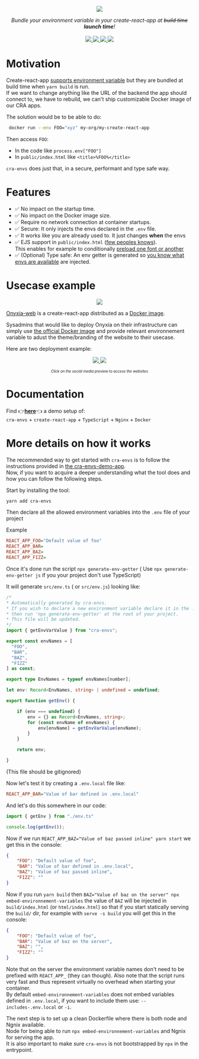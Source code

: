 <p align="center">
    <img src="https://user-images.githubusercontent.com/6702424/154800287-c8433ac4-26c1-43fb-9507-46cd0b6e751a.png">  
</p>
<p align="center">
    <i>Bundle your environment variable in your create-react-app at <strike>build time</strike> <b> launch time</b>!</i>
    <br>
    <br>
    <a href="https://github.com/garronej/cra-envs/actions">
      <img src="https://github.com/garronej/cra-envs/workflows/ci/badge.svg?branch=main">
    </a>
    <a href="https://bundlephobia.com/package/cra-envs">
      <img src="https://img.shields.io/bundlephobia/minzip/cra-envs">
    </a>
    <a href="https://github.com/garronej/cra-envs/blob/aa97a3cc446a0afdb7769a1d351c5b45723d3481/tsconfig.json#L14">
        <img src="https://camo.githubusercontent.com/0f9fcc0ac1b8617ad4989364f60f78b2d6b32985ad6a508f215f14d8f897b8d3/68747470733a2f2f62616467656e2e6e65742f62616467652f547970655363726970742f7374726963742532302546302539462539322541412f626c7565">
    </a>
    <a href="https://github.com/garronej/cra-envs/blob/main/LICENSE">
      <img src="https://img.shields.io/npm/l/cra-envs">
    </a>
</p>

# Motivation

Create-react-app [supports environment variable](https://create-react-app.dev/docs/adding-custom-environment-variables/) but they are bundled at build time when `yarn build` is run.  
If we want to change anything like the URL of the backend the app should connect to, we have to rebuild, we can't ship customizable Docker image of our CRA apps.  

The solution would be to be able to do:  
```bash
 docker run --env FOO="xyz" my-org/my-create-react-app
 ```
Then access `FOO`:  
- In the code like `process.env["FOO"]` 
- In `public/index.html` like `<title>%FOO%</title>`

`cra-envs` does just that, in a secure, performant and type safe way.  

# Features

- ✅ No impact on the startup time.
- ✅ No impact on the Docker image size.  
- ✅ Require no network connection at container startups.
- ✅ Secure: It only injects the envs declared in the `.env` file.  
- ✅ It works like you are already used to. It just changes **when** the envs
- ✅  EJS support in `public/index.html` ([few peoples knows](https://github.com/facebook/create-react-app/issues/3112#issuecomment-328829771)).  
This enables for example to conditionally [preload one font or another](https://github.com/garronej/cra-envs-demo-app/blob/e1aa8067b52a563bc5db18558e7ed7746a56c9c0/public/index.html#L6-L21)  
- ✅ (Optional) Type safe: An env getter is generated so [you know what envs are available](https://user-images.githubusercontent.com/6702424/154802407-92d2d0b7-b74c-4b35-a2b5-5c27c26d5127.png) are injected.  


# Usecase example

<p align="center">
	<img src="https://user-images.githubusercontent.com/6702424/147029706-40b2d807-2733-44fe-9f59-08b935555848.png" />
</p>

[Onyxia-web](https://github.com/InseeFrLab/onyxia-web) is a create-react-app distributed as a [Docker image](https://hub.docker.com/r/inseefrlab/onyxia-web/tags).  

Sysadmins that would like to deploy Onyxia on their infrastructure can simply use
[the official Docker image](https://hub.docker.com/r/inseefrlab/onyxia-web/tags) and provide relevant environnement variable to adust the theme/branding of the website to their usecase.  

Here are two deployment example:  

<p align="center">
  <a href="https://datalab.sspcloud.fr">
    <img src="https://user-images.githubusercontent.com/6702424/154809578-4aaa5501-e356-484b-8a95-c2a59e287cf9.png">  
  </a>
  <a href="https://garronej.dev">
    <img src="https://user-images.githubusercontent.com/6702424/154809580-b38abbc2-d7be-4fc2-ad7d-b830d88f3a57.png">  
  </a>
</p>
<p align="center">
        <sub><sup><em>Click on the social media preview to access the websites</em></sup></sub>
</p>


# Documentation

Find 👉[**here**](https://github.com/garronej/cra-envs-demo-app)👈 a demo setup of:  
`cra-envs` + `create-react-app` + `TypeScript` + `Nginx` + `Docker`


# More details on how it works

The recommended way to get started with `cra-envs` is to follow the instructions
provided in [the cra-envs-demo-app](https://github.com/garronej/cra-envs-demo-app).  
Now, if you want to acquire a deeper understanding what the tool does and how
you can follow the following steps.

Start by installing the tool: 

```bash
yarn add cra-envs 
```

Then declare all the allowed environment variables into the `.env` file of your project

Example
```ini
REACT_APP_FOO="Default value of foo"
REACT_APP_BAR=
REACT_APP_BAZ=
REACT_APP_FIZZ=
```

Once it's done run the script `npx generate-env-getter` ( Use `npx generate-env-getter js` if you your project don't use TypeScript)

It will generate `src/env.ts` ( or `src/env.js`) looking like:
```typescript
/* 
* Automatically generated by cra-envs.
* If you wish to declare a new environment variable declare it in the .env file (prefixed by REACT_APP_)
* then run 'npx generate-env-getter' at the root of your project.
* This file will be updated.
*/
import { getEnvVarValue } from "cra-envs";

export const envNames = [
  "FOO",
  "BAR",
  "BAZ",
  "FIZZ"
] as const;

export type EnvNames = typeof envNames[number];

let env: Record<EnvNames, string> | undefined = undefined;

export function getEnv() {

    if (env === undefined) {
        env = {} as Record<EnvNames, string>;
        for (const envName of envNames) {
            env[envName] = getEnvVarValue(envName);
        }
    }

    return env;

}
```
(This file should be gitignored)  

Now let's test it by creating a `.env.local` file like:  
```ini
REACT_APP_BAR="Value of bar defined in .env.local"
```

And let's do this somewhere in our code: 

```typescript
import { getEnv } from "./env.ts"

console.log(getEnv());
```
Now if we run `REACT_APP_BAZ="Value of baz passed inline" yarn start` we get this
in the console: 

```json
{
    "FOO": "Default value of foo",
    "BAR": "Value of bar defined in .env.local",
    "BAZ": "Value of baz passed inline",
    "FIZZ": ""
}
```

Now if you run `yarn build` then `BAZ="Value of baz on the server" npx embed-environnement-variables`
the value of `BAZ` will be injected in `build/index.html` (or `html/index.html`) so that if you 
start statically serving
the `build/` dir, for example with `serve -s build` you will get this in the console:  

```json
{
    "FOO": "Default value of foo",
    "BAR": "Value of baz on the server",
    "BAZ": "",
    "FIZZ": ""
}
```

Note that on the server the environment variable names don't need to be prefixed with `REACT_APP_` (they can though).
Also note that the script runs very fast and thus represent virtually no overhead when starting your container.  
By default `embed-environnement-variables` does not embed variables defined in `.env.local`, if you want to include
them use: `--includes-.env.local` or `-i`.

The next step is to set up a clean Dockerfile where there is both node and Ngnix available.  
Node for being able to run `npx embed-environnement-variables` and Ngnix for serving the app.  
It is also important to make sure `cra-envs` is not bootstrapped by `npx` in the entrypoint.
